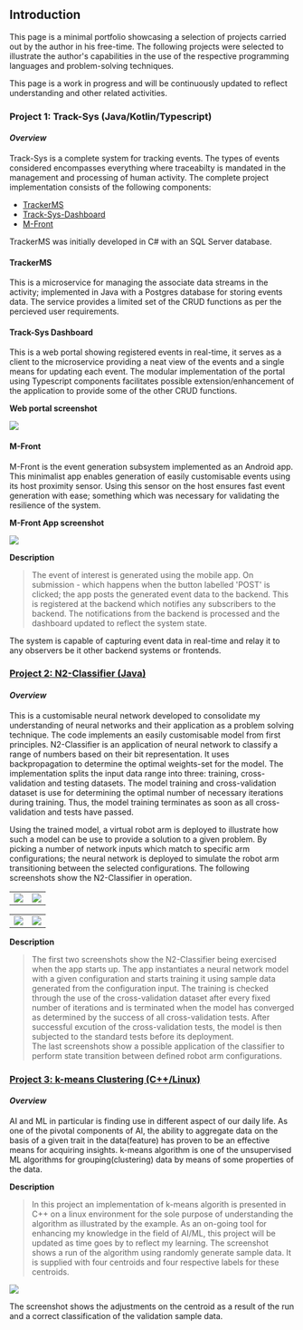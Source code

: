 ## Introduction

This page is a minimal portfolio showcasing a selection of projects carried out by the author in his free-time. 
The following projects were selected to illustrate the author's capabilities in the use of the respective programming 
languages and problem-solving techniques.

This page is a work in progress and will be continuously updated to reflect understanding and other related activities. 

### Project 1: Track-Sys (Java/Kotlin/Typescript)  
#### _Overview_
Track-Sys is a complete system for tracking events. The types of events considered encompasses everything where traceabilty is mandated in the management and processing of human activity. The complete project implementation consists of the following components: 
 - [TrackerMS](https://github.com/Pendo720/TrackerMS)
 - [Track-Sys-Dashboard](https://github.com/Pendo720/Track-Sys-Dashboard) 
 - [M-Front](https://github.com/Pendo720/M-Front)

TrackerMS was initially developed in C# with an SQL Server database.  

#### TrackerMS ####
This is a microservice for managing the associate data streams in the activity; implemented in Java with a Postgres database for storing events data. The service provides a limited set of the CRUD functions as per the percieved user requirements.  

#### Track-Sys Dashboard ####
This is a web portal showing registered events in real-time, it serves as a client to the microservice providing a neat view of the events and a single means for updating each event. The modular implementation of the portal using Typescript components facilitates possible extension/enhancement of the application to provide some of the other CRUD functions.

**Web portal screenshot**

![](/gh-images/wfront.png)


#### M-Front ####

M-Front is the event generation subsystem implemented as an Android app.  This minimalist app enables generation of easily customisable events using its host proximity sensor. Using this sensor on the host ensures fast event generation with ease; something which was necessary for validating the resilience of the system.

**M-Front App screenshot**

![](/gh-images/mfront.png)

**Description**
>   The event of interest is generated using the mobile app. On submission - which happens when the button labelled 'POST' 
>   is clicked; the app posts the generated event data to the backend. This is registered at the backend which notifies any subscribers to the backend. 
>   The notifications from the backend is processed and the dashboard updated to reflect the system state.
>   
The system is capable of capturing event data in real-time and relay it to any observers be it other backend systems or frontends. 
 
 
### [Project 2: N2-Classifier (Java)](https://github.com/Pendo720/nn-fp)  
#### _Overview_
This is a customisable neural network developed to consolidate my understanding of neural networks and their application as a problem solving technique. The code implements
an easily customisable model from first principles. N2-Classifier is an application of neural network to classify a range of numbers based on their bit representation. It uses backpropagation to determine the optimal weights-set for the model. The implementation splits the input data range into three: training, cross-validation and testing datasets.
The model training and cross-validation dataset is use for determining the optimal number of necessary iterations during training. Thus, the model training terminates 
as soon as all cross-validation and tests have passed.

Using the trained model, a virtual robot arm is deployed to illustrate how such a model can be use to provide a solution to a given problem. By picking a number of 
network inputs which match to specific arm configurations; the neural network is deployed to simulate the robot arm transitioning between the selected configurations.
The following screenshots show the N2-Classifier in operation.

|      |      |
|:----:|:----:|
| ![](/gh-images/Screenshot_0.png) | ![](/gh-images/Screenshot_01.png) |

|      |      |
|:----:|:----:|
| ![](/gh-images/screenshot_21.png) | ![](/gh-images/screenshot_20.png) |

**Description**
> The first two screenshots show the N2-Classifier being exercised when the app starts up. The app instantiates a neural network model with a given configuration and starts training it using sample data generated from the configuration input. The training is checked through the use of the cross-validation dataset after every fixed number of iterations and is terminated when the model has converged as determined by the success of all cross-validation tests. After successful excution of the cross-validation tests, the model is then subjected to the standard tests before its deployment.     
> The last screenshots show a possible application of the classifier to perform state transition between defined robot arm configurations.
> 

### [Project 3: k-means Clustering (C++/Linux)](https://github.com/Pendo720/kmeans-fp)  
#### _Overview_
AI and ML in particular is finding use in different aspect of our daily life. As one of the pivotal 
components of AI, the ability to aggregate data on the basis of a given trait in the data(feature) has 
proven to be an effective means for acquiring insights. k-means algorithm is one of the unsupervised 
ML algorithms for grouping(clustering) data by means of some properties of the data.

**Description** 
> In this project an implementation of k-means algorith is presented in C++ on a linux environment for the sole purpose of understanding the algorithm as illustrated by the
> example. As an on-going tool for enhancing my knowledge in the field of AI/ML, this project will be updated as time goes by to reflect my learning.
> The screenshot shows a run of the algorithm using randomly generate sample data. It is supplied with four centroids and four respective labels for these centroids.
> 

![](/gh-images/kmeans_run.PNG)
 
The screenshot shows the adjustments on the centroid as a result of the run and a correct classification of the validation sample data.
 

